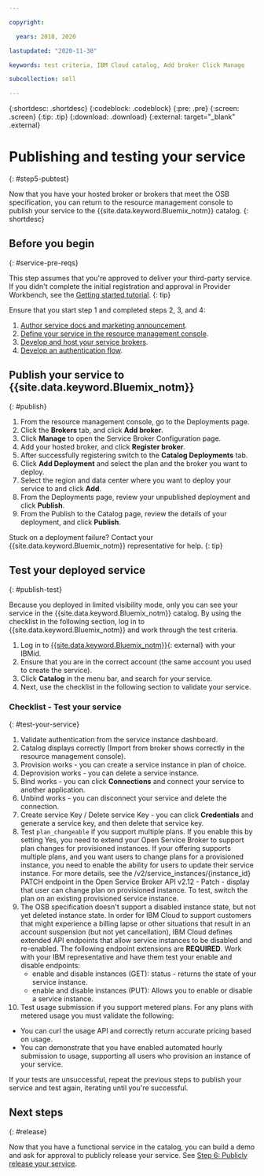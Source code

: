 ```yaml
---

copyright:

  years: 2018, 2020 

lastupdated: "2020-11-30"

keywords: test criteria, IBM Cloud catalog, Add broker Click Manage

subcollection: sell

---
```


{:shortdesc: .shortdesc}
{:codeblock: .codeblock}
{:pre: .pre}
{:screen: .screen}
{:tip: .tip}
{:download: .download}
{:external: target="_blank" .external}

# Publishing and testing your service
{: #step5-pubtest}

Now that you have your hosted broker or brokers that meet the OSB specification, you can return to the resource management console to publish your service to the {{site.data.keyword.Bluemix_notm}} catalog. 
{: shortdesc}

## Before you begin
{: #service-pre-reqs}

This step assumes that you're approved to deliver your third-party service. If you didn't complete the initial registration and approval in Provider Workbench, see the [Getting started tutorial](/docs/sell/index.md?topic=sell-get-started#get-started).
{: tip}

Ensure that you start step 1 and completed steps 2, 3, and 4:
1. [Author service docs and marketing announcement](/docs/sell?topic=sell-content-tasks#content-tasks).
2. [Define your service in the resource management console](/docs/sell?topic=sell-step2-define#step2-define).
3. [Develop and host your service brokers](/docs/sell?topic=sell-step3-osb#step3-osb).
3. [Develop an authentication flow](/docs/sell?topic=sell-step4-iam#step4-iam).

## Publish your service to {{site.data.keyword.Bluemix_notm}}
{: #publish}

1. From the resource management console, go to the Deployments page.
2. Click the **Brokers** tab, and click **Add broker**.
3. Click **Manage** to open the Service Broker Configuration page.
4. Add your hosted broker, and click **Register broker**.
5. After successfully registering switch to the **Catalog Deployments** tab.
6. Click **Add Deployment** and select the plan and the broker you want to deploy.
7. Select the region and data center where you want to deploy your service to and click **Add**.
8. From the Deployments page, review your unpublished deployment and click **Publish**.
9. From the Publish to the Catalog page, review the details of your deployment, and click **Publish**.

Stuck on a deployment failure? Contact your {{site.data.keyword.Bluemix_notm}} representative for help.
{: tip}

## Test your deployed service 
{: #publish-test}

Because you deployed in limited visibility mode, only you can see your service in the {{site.data.keyword.Bluemix_notm}} catalog. By using the checklist in the following section, log in to {{site.data.keyword.Bluemix_notm}} and work through the test criteria.

1. Log in to [{{site.data.keyword.Bluemix_notm}}](https://cloud.ibm.com){: external} with your IBMid.
2. Ensure that you are in the correct account (the same account you used to create the service).
3. Click **Catalog** in the menu bar, and search for your service.
4. Next, use the checklist in the following section to validate your service.

### Checklist - Test your service
{: #test-your-service}

1. Validate authentication from the service instance dashboard.
2. Catalog displays correctly (Import from broker shows correctly in the resource management console).
3. Provision works - you can create a service instance in plan of choice.
4. Deprovision works - you can delete a service instance.
5. Bind works - you can click **Connections** and connect your service to another application.
6. Unbind works - you can disconnect your service and delete the connection.
7. Create service Key / Delete service Key - you can click **Credentials** and generate a service key, and then delete that service key.
8. Test `plan_changeable` if you support multiple plans. If you enable this by setting Yes, you need to extend your Open Service Broker to support plan changes for provisioned instances. If your offering supports multiple plans, and you want users to change plans for a provisioned instance, you need to enable the ability for users to update their service instance. For more details, see the /v2/service_instances/{instance_id} PATCH endpoint in the Open Service Broker API v2.12  - Patch - display that user can change plan on provisioned instance. To test, switch the plan on an existing provisioned service instance.
9. The OSB specification doesn't support a disabled instance state, but not yet deleted instance state. In order for IBM Cloud to support customers that might experience a billing lapse or other situations that result in an account suspension (but not yet cancellation), IBM Cloud defines extended API endpoints that allow service instances to be disabled and re-enabled. The following endpoint extensions are **REQUIRED**. Work with your IBM representative and have them test your enable and disable endpoints:
   - enable and disable instances (GET): status - returns the state of your service instance.
   - enable and disable instances (PUT): Allows you to enable or disable a service instance.
10. Test usage submission if you support metered plans. For any plans with metered usage you must validate the following:
   - You can curl the usage API and correctly return accurate pricing based on usage.
   - You can demonstrate that you have enabled automated hourly submission to usage, supporting all users who provision an instance of your service.

If your tests are unsuccessful, repeat the previous steps to publish your service and test again, iterating until you're successful.


## Next steps
{: #release}

Now that you have a functional service in the catalog, you can build a demo and ask for approval to publicly release your service. See [Step 6: Publicly release your service](/docs/sell?topic=sell-public-releasing#public-releasing).
